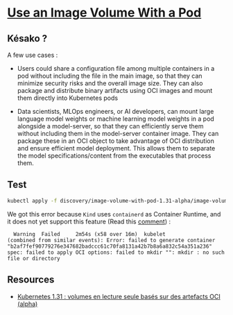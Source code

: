# [Use an Image Volume With a Pod][image-volume-pod-doc]

## Késako ?

A few use cases :

- Users could share a configuration file among multiple containers in a pod without including the file in the main image, so that they can minimize security risks and the overall image size. They can also package and distribute binary artifacts using OCI images and mount them directly into Kubernetes pods

- Data scientists, MLOps engineers, or AI developers, can mount large language model weights or machine learning model weights in a pod alongside a model-server, so that they can efficiently serve them without including them in the model-server container image. They can package these in an OCI object to take advantage of OCI distribution and ensure efficient model deployment. This allows them to separate the model specifications/content from the executables that process them.

## Test

```bash
kubectl apply -f discovery/image-volume-with-pod-1.31-alpha/image-volumes.yml
```

We got this error because `Kind` uses `containerd` as Container Runtime, and it does not yet support this feature (Read this [comment][issuecomment-gh-kind-image-volume]) :

```log
  Warning  Failed     2m54s (x58 over 16m)  kubelet            (combined from similar events): Error: failed to generate container "b2af7fef90779276e347682badccc61c70fa8131a42b7b8a6a832c54a351a236" spec: failed to apply OCI options: failed to mkdir "": mkdir : no such file or directory
```

## Resources

- [Kubernetes 1.31 : volumes en lecture seule basés sur des artefacts OCI (alpha)][kubernetes-1-31-image-volume-source]
<!-- Links -->
[image-volume-pod-doc]: https://kubernetes.io/docs/tasks/configure-pod-container/image-volumes/
[kubernetes-1-31-image-volume-source]: <https://kubernetes.io/blog/2024/08/16/kubernetes-1-31-image-volume-source/>
[issuecomment-gh-kind-image-volume]: https://github.com/kubernetes-sigs/kind/issues/3745#issuecomment-2368749584
